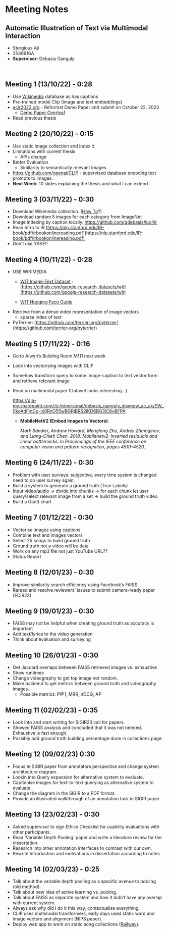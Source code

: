 # Meeting Notes

## **Automatic Illustration of Text via Multimodal Interaction**
* Stergious Aji
* 2546916A
* **Supervisor:** Debasis Ganguly

<br />

## Meeting 1 (13/10/22) - 0:28

- Use [Wikimedia](https://commons.wikimedia.org/wiki/Main_Page) database as has captions
- Pre-trained model Clip (Image and text embeddings)
- [ecir2023.org](http://ecir2023.org/) - Reformat Demo Paper and submit on October 22, 2022
    - [Demo Paper Overleaf](https://www.overleaf.com/project/6349947a99d6902905460a9b)
- Read previous thesis


## Meeting 2 (20/10/22) - 0:15

- Use static image collection and index it
- Limitations with current thesis
    - APIs change
- Better Evaluation
    - Similarity to semantically relevant images
- https://github.com/openai/CLIP - supervised database encoding text prompts to images.
- **Next Week:** 10 slides explaining the thesis and what I can extend


## Meeting 3 (03/11/22) - 0:30

- Download Wikimedia collection.  ([How To](https://how-to.fandom.com/wiki/How_to_download_all_image_files_in_a_Wikimedia_Commons_page_or_directory)?)
- Download random 5 images for each category from ImageNet
- Image indexing by caption locally. https://github.com/gdebasis/luc4ir
- Read Intro to IR [https://nlp.stanford.edu/IR-book/pdf/irbookonlinereading.pdf](https://nlp.stanford.edu/IR-book/pdf/irbookonlinereading.pdf)
- Don’t use YAKE!!


## Meeting 4 (10/11/22) - 0:28

- USE WIKIMEDIA
    - [WIT Image-Text Dataset](https://ai.googleblog.com/2021/09/announcing-wit-wikipedia-based-image.html) :  
        [https://github.com/google-research-datasets/wit](https://github.com/google-research-datasets/wit)
    
    - [WIT Hugging Face Guide](https://huggingface.co/datasets/google/wit)
- Retrieve from a dense index representation of image vectors
    - sparse index of text
- PyTerrier: [https://github.com/terrier-org/pyterrier](https://github.com/terrier-org/pyterrier)


## Meeting 5 (17/11/22) - 0:16

- Go to Alwyn’s Building Room M111 next week
- Look into vectorising images with CLIP
- Somehow transform query to some image-caption to text vector form and retrieve relevant image
- Read on multimodal paper (Dataset looks interesting…)
    
    https://gla-my.sharepoint.com/:b:/g/personal/debasis_ganguly_glasgow_ac_uk/EW_0koAdFntCg-ci0RnO55wBGRjBRS2iKD6BG3lC8yBFPA
    
    - **MobileNetV2 (Embed Images to Vectors)**:
        
        *Mark Sandler, Andrew Howard, Menglong Zhu, Andrey Zhmoginov, and Liang-Chieh Chen. 2018. Mobilenetv2: Inverted residuals and linear bottlenecks. In Proceedings of the IEEE conference on computer vision and pattern recognition, pages 4510–4520.*
        

## Meeting 6 (24/11/22) - 0:30

- Problem with user surveys: subjective, every time system is changed need to do user survey again.
- Build a system to generate a ground truth (True Labels)
- Input video/audio → divide into chunks → for each chunk let user query/select relevant image from a set → build the ground truth video.
- Build a Gantt chart


## Meeting 7 (01/12/22) - 0:30

- Vectorise images using captions
- Combine text and images vectors
- Select 25 songs to build ground truth
- Ground truth not a video will be data
- Work on any mp3 file not just YouTube URL??
- Status Report


## Meeting 8 (12/01/23) - 0:30

- Improve similarity search efficiency using Facebook’s FAISS
- Reread and resolve reviewers’ issues to submit camera-ready paper (ECIR23)


## Meeting 9 (19/01/23) - 0:30

- FAISS may not be helpful when creating ground truth as accuracy is important
- Add text/lyrics to the video generation
- Think about evaluation and surveying


## Meeting 10 (26/01/23) - 0:30

- Get Jaccard overlaps between FAISS retrieved images vs. exhaustive
- Show runtimes
- Change videography to get top image not random.
- Make backend to get metrics between ground truth and videography images.
    - Possible metrics: P@1, MRR, nDCG, AP

## Meeting 11 (02/02/23) - 0:35

- Look into and start writing for SIGIR23 call for papers.
- Showed FAISS analysis and concluded that it was not needed. Exhaustive is fast enough.
- Possibly add ground truth building percentage done in collections page.

## Meeting 12 (09/02/23) 0:30

- Focus te SIGIR paper from annotators perspective and change system architecture diagram.
- Lookin into Query expansion for alternative system to evaluate.
- Captionise images for text-to-text querying as alternative system to evaluate.
- Change the diagram in the SIGIR to a PDF format.
- Provide an illustrated walkthrough of an annotation task in SIGIR paper.

## Meeting 13 (23/02/23) - 0:30

- Asked supervisor to sign Ethics Checklist for usability evaluations with other participants.
- Read ‘Variable Depth Pooling’ paper and write a literature review for the dissertation.
- Research into other annotation interfaces to contrast with our own.
- Rewrite Introduction and motivations in dissertation according to notes

## Meeting 14 (02/03/23) - 0:25

- Talk about the variable depth pooling as a specific avenue to pooling (old method).
- Talk about new idea of active learning vs. pooling.
- Talk about FAISS as separate system and how it didn’t have any overlap with current system.
- Always ask why did I do it this way, contextualise everything.
- CLIP uses mutlimodal transformers, early days used static word and image vectors and alignment (NIPS paper).
- Deploy web app to work on static song collections ([Railway](https://railway.app/)).